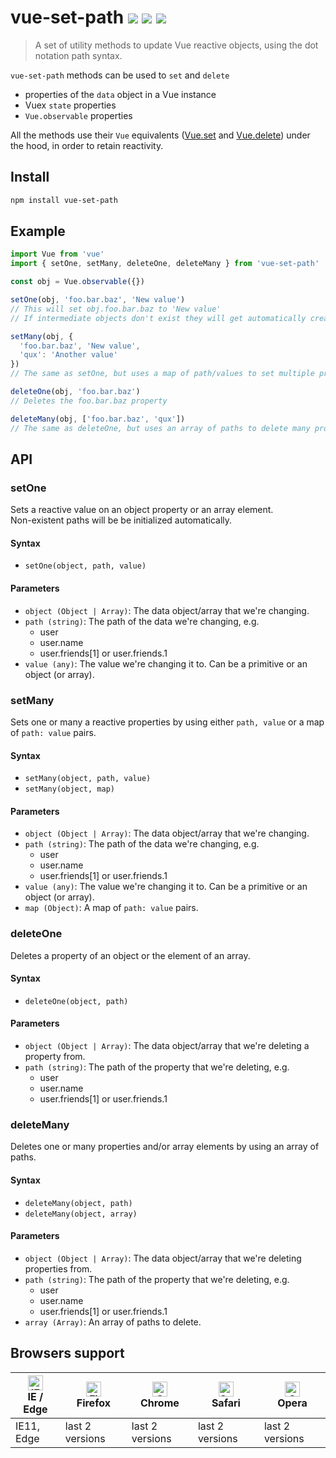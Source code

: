 # vue-set-path <a href="https://npm.im/vue-set-path"><img src="https://badgen.net/npm/v/vue-set-path"></a> ![](https://img.badgesize.io/kouts/vue-set-path/main/dist/umd/vueSetPath.min.js.svg) ![](https://img.badgesize.io/kouts/vue-set-path/main/dist/umd/vueSetPath.min.js.svg?compression=gzip)

> A set of utility methods to update Vue reactive objects, using the dot notation path syntax.

`vue-set-path` methods can be used to `set` and `delete`

- properties of the `data` object in a Vue instance
- Vuex `state` properties
- `Vue.observable` properties

All the methods use their `Vue` equivalents ([Vue.set](https://vuejs.org/v2/api/#Vue-set) and
[Vue.delete](https://vuejs.org/v2/api/#Vue-delete)) under the hood, in order to retain reactivity.

## Install

```sh
npm install vue-set-path
```

## Example

```js
import Vue from 'vue'
import { setOne, setMany, deleteOne, deleteMany } from 'vue-set-path'

const obj = Vue.observable({})

setOne(obj, 'foo.bar.baz', 'New value')
// This will set obj.foo.bar.baz to 'New value'
// If intermediate objects don't exist they will get automatically created

setMany(obj, {
  'foo.bar.baz', 'New value',
  'qux': 'Another value'
})
// The same as setOne, but uses a map of path/values to set multiple properties

deleteOne(obj, 'foo.bar.baz')
// Deletes the foo.bar.baz property

deleteMany(obj, ['foo.bar.baz', 'qux'])
// The same as deleteOne, but uses an array of paths to delete many properties at once

```

## API

### setOne

Sets a reactive value on an object property or an array element.  
Non-existent paths will be be initialized automatically.

#### Syntax

- `setOne(object, path, value)`

#### Parameters

- `object (Object | Array)`: The data object/array that we're changing.
- `path (string)`: The path of the data we're changing, e.g.
  - user
  - user.name
  - user.friends[1] or user.friends.1
- `value (any)`: The value we're changing it to. Can be a primitive or an object (or array).

### setMany

Sets one or many a reactive properties by using either `path, value` or a map of `path: value` pairs.

#### Syntax

- `setMany(object, path, value)`
- `setMany(object, map)`

#### Parameters

- `object (Object | Array)`: The data object/array that we're changing.
- `path (string)`: The path of the data we're changing, e.g.
  - user
  - user.name
  - user.friends[1] or user.friends.1
- `value (any)`: The value we're changing it to. Can be a primitive or an object (or array).
- `map (Object)`: A map of `path: value` pairs.

### deleteOne

Deletes a property of an object or the element of an array.

#### Syntax

- `deleteOne(object, path)`

#### Parameters

- `object (Object | Array)`: The data object/array that we're deleting a property from.
- `path (string)`: The path of the property that we're deleting, e.g.
  - user
  - user.name
  - user.friends[1] or user.friends.1

### deleteMany

Deletes one or many properties and/or array elements by using an array of paths.

#### Syntax

- `deleteMany(object, path)`
- `deleteMany(object, array)`

#### Parameters

- `object (Object | Array)`: The data object/array that we're deleting properties from.
- `path (string)`: The path of the property that we're deleting, e.g.
  - user
  - user.name
  - user.friends[1] or user.friends.1
- `array (Array)`: An array of paths to delete.

## Browsers support

| [<img src="https://raw.githubusercontent.com/alrra/browser-logos/master/src/edge/edge_48x48.png" alt="IE / Edge" width="24px" height="24px" />](http://godban.github.io/browsers-support-badges/)<br/>IE / Edge | [<img src="https://raw.githubusercontent.com/alrra/browser-logos/master/src/firefox/firefox_48x48.png" alt="Firefox" width="24px" height="24px" />](http://godban.github.io/browsers-support-badges/)<br/>Firefox | [<img src="https://raw.githubusercontent.com/alrra/browser-logos/master/src/chrome/chrome_48x48.png" alt="Chrome" width="24px" height="24px" />](http://godban.github.io/browsers-support-badges/)<br/>Chrome | [<img src="https://raw.githubusercontent.com/alrra/browser-logos/master/src/safari/safari_48x48.png" alt="Safari" width="24px" height="24px" />](http://godban.github.io/browsers-support-badges/)<br/>Safari | [<img src="https://raw.githubusercontent.com/alrra/browser-logos/master/src/opera/opera_48x48.png" alt="Opera" width="24px" height="24px" />](http://godban.github.io/browsers-support-badges/)<br/>Opera |
| --------- | --------- | --------- | --------- | --------- |
| IE11, Edge| last 2 versions| last 2 versions| last 2 versions| last 2 versions